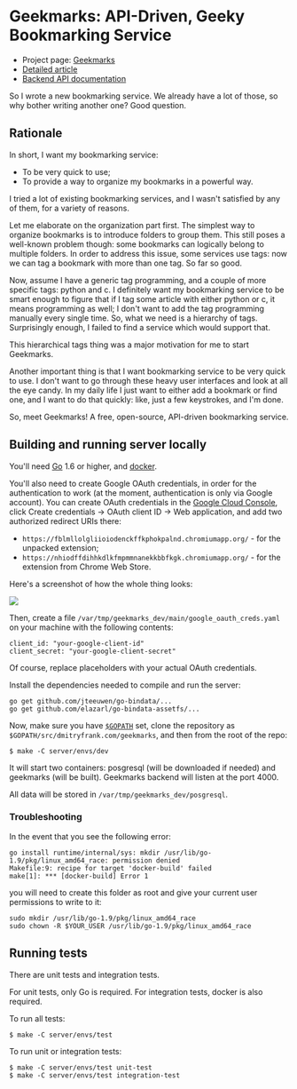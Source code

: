 Geekmarks: API-Driven, Geeky Bookmarking Service
================================================================

  * Project page: [Geekmarks](https://geekmarks.dmitryfrank.com/)
  * [Detailed article](https://dmitryfrank.com/projects/geekmarks/article)
  * [Backend API documentation](https://geekmarks.dmitryfrank.com/swagger/)

So I wrote a new bookmarking service. We already have a lot of those, so why
bother writing another one? Good question.

## Rationale

In short, I want my bookmarking service:

  * To be very quick to use;
  * To provide a way to organize my bookmarks in a powerful way.

I tried a lot of existing bookmarking services, and I wasn't satisfied by any
of them, for a variety of reasons.

Let me elaborate on the organization part first. The simplest way to organize
bookmarks is to introduce folders to group them. This still poses a well-known
problem though: some bookmarks can logically belong to multiple folders. In
order to address this issue, some services use tags: now we can tag a bookmark
with more than one tag. So far so good.

Now, assume I have a generic tag programming, and a couple of more specific
tags: python and c. I definitely want my bookmarking service to be smart enough
to figure that if I tag some article with either python or c, it means
programming as well; I don't want to add the tag programming manually every
single time. So, what we need is a hierarchy of tags. Surprisingly enough, I
failed to find a service which would support that.

This hierarchical tags thing was a major motivation for me to start Geekmarks.

Another important thing is that I want bookmarking service to be very quick to
use. I don't want to go through these heavy user interfaces and look at all the
eye candy. In my daily life I just want to either add a bookmark or find one,
and I want to do that quickly: like, just a few keystrokes, and I'm done.

So, meet Geekmarks! A free, open-source,
API-driven bookmarking service.

## Building and running server locally

You'll need [Go](https://golang.org/) 1.6 or higher,
and [docker](https://www.docker.com/).

You'll also need to create Google OAuth credentials, in order for the
authentication to work (at the moment, authentication is only via Google
account). You can create OAuth credentials in the
[Google Cloud Console](https://console.cloud.google.com/apis/credentials),
click Create credentials -> OAuth client ID -> Web application, and add two
authorized redirect URIs there:

- `https://fblmllolgliioiodenckffkphokpalnd.chromiumapp.org/` - for the
  unpacked extension;
- `https://nhiodffdihhkdlkfmpmmnanekkbbfkgk.chromiumapp.org/` - for the
  extension from Chrome Web Store.

Here's a screenshot of how the whole thing looks:

![](https://cloud.githubusercontent.com/assets/143987/23095756/89caa13a-f60f-11e6-83d6-d34406d4941b.png)

Then, create a file `/var/tmp/geekmarks_dev/main/google_oauth_creds.yaml` on
your machine with the following contents:

```
client_id: "your-google-client-id"
client_secret: "your-google-client-secret"
```

Of course, replace placeholders with your actual OAuth credentials.

Install the dependencies needed to compile and run the server:

```
go get github.com/jteeuwen/go-bindata/...
go get github.com/elazarl/go-bindata-assetfs/...
```

Now, make sure you have [`$GOPATH`](https://github.com/golang/go/wiki/GOPATH)
set, clone the repository as `$GOPATH/src/dmitryfrank.com/geekmarks`, and then
from the root of the repo:

```
$ make -C server/envs/dev
```

It will start two containers: posgresql (will be downloaded if needed) and
geekmarks (will be built). Geekmarks backend will listen at the port 4000.

All data will be stored in `/var/tmp/geekmarks_dev/posgresql`.

### Troubleshooting

In the event that you see the following error:

```
go install runtime/internal/sys: mkdir /usr/lib/go-1.9/pkg/linux_amd64_race: permission denied
Makefile:9: recipe for target 'docker-build' failed
make[1]: *** [docker-build] Error 1
```

you will need to create this folder as root and give your current user 
permissions to write to it:

```
sudo mkdir /usr/lib/go-1.9/pkg/linux_amd64_race
sudo chown -R $YOUR_USER /usr/lib/go-1.9/pkg/linux_amd64_race
```



## Running tests

There are unit tests and integration tests.

For unit tests, only Go is required. For integration tests, docker is also
required.

To run all tests:

```
$ make -C server/envs/test
```

To run unit or integration tests:

```
$ make -C server/envs/test unit-test
$ make -C server/envs/test integration-test
```
